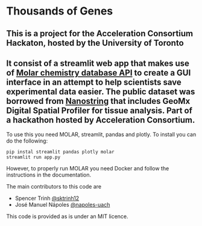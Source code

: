 # Thousands of Genes
## This is a project for the Acceleration Consortium Hackaton, hosted by the University of Toronto

## It consist of a streamlit web app that makes use of [Molar chemistry database API](https://github.com/aspuru-guzik-group/molar) to create a GUI interface in an attempt to help scientists save experimental data easier. The public dataset was borrowed from [Nanostring](https://www.nanostring.com/) that includes GeoMx Digital Spatial Profiler for tissue analysis. Part of a hackathon hosted by Acceleration Consortium.

To use this you need MOLAR, streamlit, pandas and plotly. To install you can do the following:




```
pip instal streamlit pandas plotly molar
streamlit run app.py
 ```
 
However, to properly run MOLAR you need Docker and follow the instructions in the documentation. 
 
The main contributors to this code are 
* Spencer Trinh [@sktrinh12](https://github.com/sktrinh12)
* José Manuel Nápoles [@napoles-uach](https://github.com/napoles-uach)

This code is provided as is under an MIT licence.
